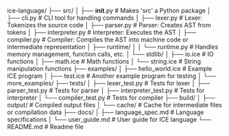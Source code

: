 ice-language/
├── src/
│   ├── __init__.py            # Makes 'src' a Python package
│   ├── cli.py                 # CLI tool for handling commands
│   ├── lexer.py               # Lexer: Tokenizes the source code
│   ├── parser.py              # Parser: Creates AST from tokens
│   ├── interpreter.py         # Interpreter: Executes the AST
│   ├── compiler.py            # Compiler: Compiles the AST into machine code or intermediate representation
│   ├── runtime/
│   │   └── runtime.py         # Handles memory management, function calls, etc.
│   └── stdlib/
│       ├── io.ice             # IO functions
│       ├── math.ice           # Math functions
│       └── string.ice         # String manipulation functions
├── examples/
│   ├── hello_world.ice        # Example ICE program
│   ├── test.ice               # Another example program for testing
│   └── more_examples/
├── tests/
│   ├── lexer_test.py          # Tests for lexer
│   ├── parser_test.py         # Tests for parser
│   ├── interpreter_test.py    # Tests for interpreter
│   └── compiler_test.py       # Tests for compiler
├── build/
│   ├── output/                # Compiled output files
│   └── cache/                 # Cache for intermediate files or compilation data
├── docs/
│   ├── language_spec.md       # Language specifications
│   └── user_guide.md          # User guide for ICE language
└── README.md                  # Readme file

